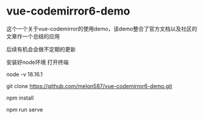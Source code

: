 # vue-codemirror6-demo
这个一个关于vue-codemirror的使用demo，该demo整合了官方文档以及社区的文章作一个总结的应用

后续有机会会做不定期的更新

安装好node环境 打开终端

node -v 18.16.1

git clone https://github.com/melon587/vue-codemirror6-demo.git

npm install

npm run serve